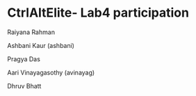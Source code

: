 # CtrlAltElite- Lab4 participation

Raiyana Rahman

Ashbani Kaur (ashbani)

Pragya Das 

Aari Vinayagasothy (avinayag)

Dhruv Bhatt
